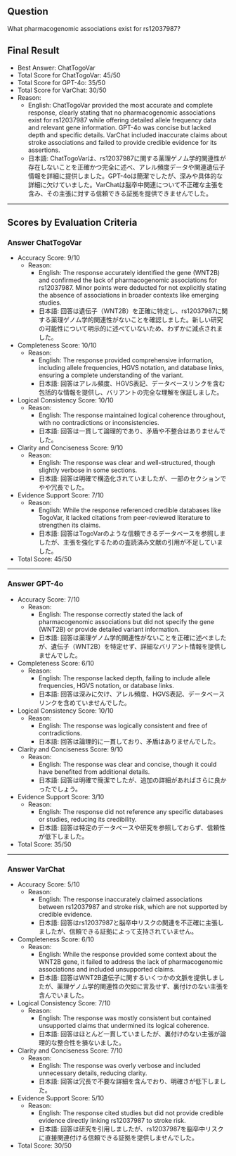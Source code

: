 ## Question

What pharmacogenomic associations exist for rs12037987?

## Final Result

- Best Answer: ChatTogoVar
- Total Score for ChatTogoVar: 45/50
- Total Score for GPT-4o: 35/50
- Total Score for VarChat: 30/50
- Reason:
  - English: ChatTogoVar provided the most accurate and complete response, clearly stating that no pharmacogenomic associations exist for rs12037987 while offering detailed allele frequency data and relevant gene information. GPT-4o was concise but lacked depth and specific details. VarChat included inaccurate claims about stroke associations and failed to provide credible evidence for its assertions.
  - 日本語: ChatTogoVarは、rs12037987に関する薬理ゲノム学的関連性が存在しないことを正確かつ完全に述べ、アレル頻度データや関連遺伝子情報を詳細に提供しました。GPT-4oは簡潔でしたが、深みや具体的な詳細に欠けていました。VarChatは脳卒中関連について不正確な主張を含み、その主張に対する信頼できる証拠を提供できませんでした。

---

## Scores by Evaluation Criteria

### Answer ChatTogoVar
- Accuracy Score: 9/10
  - Reason: 
    - English: The response accurately identified the gene (WNT2B) and confirmed the lack of pharmacogenomic associations for rs12037987. Minor points were deducted for not explicitly stating the absence of associations in broader contexts like emerging studies.
    - 日本語: 回答は遺伝子（WNT2B）を正確に特定し、rs12037987に関する薬理ゲノム学的関連性がないことを確認しました。新しい研究の可能性について明示的に述べていないため、わずかに減点されました。
- Completeness Score: 10/10
  - Reason: 
    - English: The response provided comprehensive information, including allele frequencies, HGVS notation, and database links, ensuring a complete understanding of the variant.
    - 日本語: 回答はアレル頻度、HGVS表記、データベースリンクを含む包括的な情報を提供し、バリアントの完全な理解を保証しました。
- Logical Consistency Score: 10/10
  - Reason: 
    - English: The response maintained logical coherence throughout, with no contradictions or inconsistencies.
    - 日本語: 回答は一貫して論理的であり、矛盾や不整合はありませんでした。
- Clarity and Conciseness Score: 9/10
  - Reason: 
    - English: The response was clear and well-structured, though slightly verbose in some sections.
    - 日本語: 回答は明確で構造化されていましたが、一部のセクションでやや冗長でした。
- Evidence Support Score: 7/10
  - Reason: 
    - English: While the response referenced credible databases like TogoVar, it lacked citations from peer-reviewed literature to strengthen its claims.
    - 日本語: 回答はTogoVarのような信頼できるデータベースを参照しましたが、主張を強化するための査読済み文献の引用が不足していました。
- Total Score: 45/50

---

### Answer GPT-4o
- Accuracy Score: 7/10
  - Reason: 
    - English: The response correctly stated the lack of pharmacogenomic associations but did not specify the gene (WNT2B) or provide detailed variant information.
    - 日本語: 回答は薬理ゲノム学的関連性がないことを正確に述べましたが、遺伝子（WNT2B）を特定せず、詳細なバリアント情報を提供しませんでした。
- Completeness Score: 6/10
  - Reason: 
    - English: The response lacked depth, failing to include allele frequencies, HGVS notation, or database links.
    - 日本語: 回答は深みに欠け、アレル頻度、HGVS表記、データベースリンクを含めていませんでした。
- Logical Consistency Score: 10/10
  - Reason: 
    - English: The response was logically consistent and free of contradictions.
    - 日本語: 回答は論理的に一貫しており、矛盾はありませんでした。
- Clarity and Conciseness Score: 9/10
  - Reason: 
    - English: The response was clear and concise, though it could have benefited from additional details.
    - 日本語: 回答は明確で簡潔でしたが、追加の詳細があればさらに良かったでしょう。
- Evidence Support Score: 3/10
  - Reason: 
    - English: The response did not reference any specific databases or studies, reducing its credibility.
    - 日本語: 回答は特定のデータベースや研究を参照しておらず、信頼性が低下しました。
- Total Score: 35/50

---

### Answer VarChat
- Accuracy Score: 5/10
  - Reason: 
    - English: The response inaccurately claimed associations between rs12037987 and stroke risk, which are not supported by credible evidence.
    - 日本語: 回答はrs12037987と脳卒中リスクの関連を不正確に主張しましたが、信頼できる証拠によって支持されていません。
- Completeness Score: 6/10
  - Reason: 
    - English: While the response provided some context about the WNT2B gene, it failed to address the lack of pharmacogenomic associations and included unsupported claims.
    - 日本語: 回答はWNT2B遺伝子に関するいくつかの文脈を提供しましたが、薬理ゲノム学的関連性の欠如に言及せず、裏付けのない主張を含んでいました。
- Logical Consistency Score: 7/10
  - Reason: 
    - English: The response was mostly consistent but contained unsupported claims that undermined its logical coherence.
    - 日本語: 回答はほとんど一貫していましたが、裏付けのない主張が論理的な整合性を損ないました。
- Clarity and Conciseness Score: 7/10
  - Reason: 
    - English: The response was overly verbose and included unnecessary details, reducing clarity.
    - 日本語: 回答は冗長で不要な詳細を含んでおり、明確さが低下しました。
- Evidence Support Score: 5/10
  - Reason: 
    - English: The response cited studies but did not provide credible evidence directly linking rs12037987 to stroke risk.
    - 日本語: 回答は研究を引用しましたが、rs12037987を脳卒中リスクに直接関連付ける信頼できる証拠を提供しませんでした。
- Total Score: 30/50